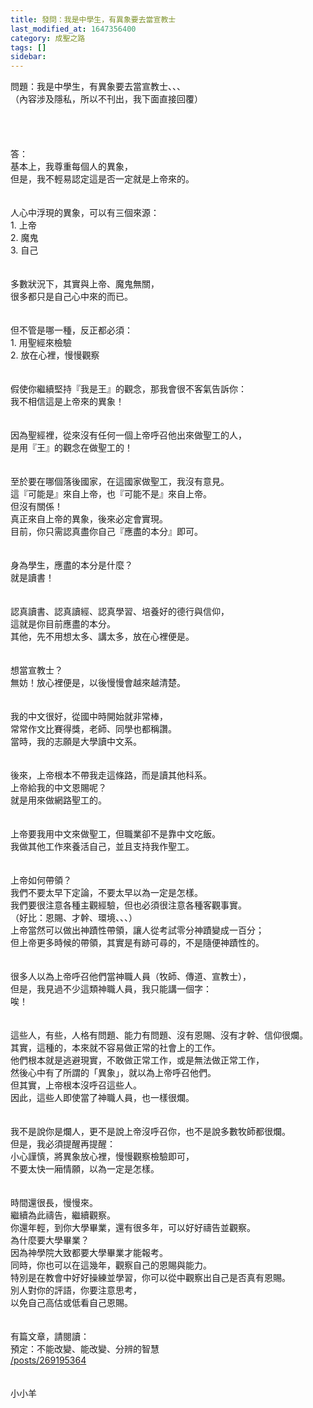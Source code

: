 ```yaml
---
title: 發問：我是中學生，有異象要去當宣教士
last_modified_at: 1647356400
category: 成聖之路
tags: []
sidebar: 
---
```


<div>問題：我是中學生，有異象要去當宣教士、、、</div>
<div>（內容涉及隱私，所以不刊出，我下面直接回覆）</div>
<div> </div>
<div> </div>
<div> </div>
<div> </div>
<div>答：</div>
<div>基本上，我尊重每個人的異象，</div>
<div>但是，我不輕易認定這是否一定就是上帝來的。</div>
<div> </div>
<div> </div>
<div>人心中浮現的異象，可以有三個來源：</div>
<div>1. 上帝</div>
<div>2. 魔鬼</div>
<div>3. 自己</div>
<div> </div>
<div> </div>
<div>多數狀況下，其實與上帝、魔鬼無關，</div>
<div>很多都只是自己心中來的而已。</div>
<div> </div>
<div> </div>
<div>但不管是哪一種，反正都必須：</div>
<div>1.<span style="white-space:pre"> </span>用聖經來檢驗</div>
<div>2.<span style="white-space:pre"> </span>放在心裡，慢慢觀察</div>
<div> </div>
<div> </div>
<div>假使你繼續堅持『我是王』的觀念，那我會很不客氣告訴你：</div>
<div>我不相信這是上帝來的異象！</div>
<div> </div>
<div> </div>
<div>因為聖經裡，從來沒有任何一個上帝呼召他出來做聖工的人，</div>
<div>是用『王』的觀念在做聖工的！</div>
<div> </div>
<div> </div>
<div>至於要在哪個落後國家，在這國家做聖工，我沒有意見。</div>
<div>這『可能是』來自上帝，也『可能不是』來自上帝。</div>
<div>但沒有關係！</div>
<div>真正來自上帝的異象，後來必定會實現。</div>
<div>目前，你只需認真盡你自己『應盡的本分』即可。</div>
<div> </div>
<div> </div>
<div>身為學生，應盡的本分是什麼？</div>
<div>就是讀書！</div>
<div> </div>
<div> </div>
<div>認真讀書、認真讀經、認真學習、培養好的德行與信仰，</div>
<div>這就是你目前應盡的本分。</div>
<div>其他，先不用想太多、講太多，放在心裡便是。</div>
<div> </div>
<div> </div>
<div>想當宣教士？</div>
<div>無妨！放心裡便是，以後慢慢會越來越清楚。</div>
<div> </div>
<div> </div>
<div>我的中文很好，從國中時開始就非常棒，</div>
<div>常常作文比賽得獎，老師、同學也都稱讚。</div>
<div>當時，我的志願是大學讀中文系。</div>
<div> </div>
<div> </div>
<div>後來，上帝根本不帶我走這條路，而是讀其他科系。</div>
<div>上帝給我的中文恩賜呢？</div>
<div>就是用來做網路聖工的。</div>
<div> </div>
<div> </div>
<div>上帝要我用中文來做聖工，但職業卻不是靠中文吃飯。</div>
<div>我做其他工作來養活自己，並且支持我作聖工。</div>
<div> </div>
<div> </div>
<div>上帝如何帶領？</div>
<div>我們不要太早下定論，不要太早以為一定是怎樣。</div>
<div>我們要很注意各種主觀經驗，但也必須很注意各種客觀事實。</div>
<div>（好比：恩賜、才幹、環境、、、）</div>
<div>上帝當然可以做出神蹟性帶領，讓人從考試零分神蹟變成一百分；</div>
<div>但上帝更多時候的帶領，其實是有跡可尋的，不是隨便神蹟性的。</div>
<div> </div>
<div> </div>
<div>很多人以為上帝呼召他們當神職人員（牧師、傳道、宣教士），</div>
<div>但是，我見過不少這類神職人員，我只能講一個字：</div>
<div>唉！</div>
<div> </div>
<div> </div>
<div>這些人，有些，人格有問題、能力有問題、沒有恩賜、沒有才幹、信仰很爛。</div>
<div>其實，這種的，本來就不容易做正常的社會上的工作。</div>
<div>他們根本就是逃避現實，不敢做正常工作，或是無法做正常工作，</div>
<div>然後心中有了所謂的「異象」，就以為上帝呼召他們。</div>
<div>但其實，上帝根本沒呼召這些人。</div>
<div>因此，這些人即使當了神職人員，也一樣很爛。</div>
<div> </div>
<div> </div>
<div>我不是說你是爛人，更不是說上帝沒呼召你，也不是說多數牧師都很爛。</div>
<div>但是，我必須提醒再提醒：</div>
<div>小心謹慎，將異象放心裡，慢慢觀察檢驗即可，</div>
<div>不要太快一廂情願，以為一定是怎樣。</div>
<div> </div>
<div> </div>
<div>時間還很長，慢慢來。</div>
<div>繼續為此禱告，繼續觀察。</div>
<div>你還年輕，到你大學畢業，還有很多年，可以好好禱告並觀察。</div>
<div>為什麼要大學畢業？</div>
<div>因為神學院大致都要大學畢業才能報考。</div>
<div>同時，你也可以在這幾年，觀察自己的恩賜與能力。</div>
<div>特別是在教會中好好操練並學習，你可以從中觀察出自己是否真有恩賜。</div>
<div>別人對你的評語，你要注意思考，</div>
<div>以免自己高估或低看自己恩賜。</div>
<div> </div>
<div> </div>
<div>有篇文章，請閱讀：</div>
<div>預定：不能改變、能改變、分辨的智慧</div>
<div><a href="/posts/269195364" target="_blank">/posts/269195364</a></div>
<div> </div>
<div> </div>
<div>小小羊</div>
<div> </div>
<div> </div>
